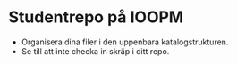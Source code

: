 # Studentrepo på IOOPM

- Organisera dina filer i den uppenbara katalogstrukturen.
- Se till att inte checka in skräp i ditt repo.
